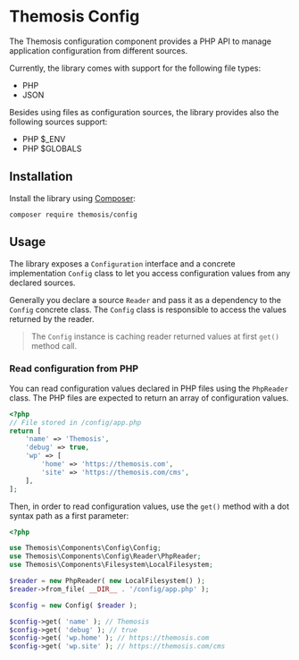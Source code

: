 <!--
SPDX-FileCopyrightText: 2024 Julien Lambé <julien@themosis.com>

SPDX-License-Identifier: GPL-3.0-or-later
-->

Themosis Config
===============

The Themosis configuration component provides a PHP API to manage application configuration from different sources.

Currently, the library comes with support for the following file types:

- PHP
- JSON

Besides using files as configuration sources, the library provides also the following sources support:

- PHP $_ENV
- PHP $GLOBALS

Installation
------------

Install the library using [Composer](https://getcomposer.org/):

```shell
composer require themosis/config
```

Usage
-----

The library exposes a `Configuration` interface and a concrete implementation `Config` class to let you access
configuration values from any declared sources.

Generally you declare a source `Reader` and pass it as a dependency to the `Config` concrete class. The `Config` class is
responsible to access the values returned by the reader.

> The `Config` instance is caching reader returned values at first `get()` method call.

### Read configuration from PHP

You can read configuration values declared in PHP files using the `PhpReader` class.
The PHP files are expected to return an array of configuration values.

```php
<?php
// File stored in /config/app.php
return [
    'name' => 'Themosis',
    'debug' => true,
    'wp' => [
        'home' => 'https://themosis.com',
        'site' => 'https://themosis.com/cms',
    ],
];
```

Then, in order to read configuration values, use the `get()` method with a dot syntax path as a first parameter:

```php
<?php

use Themosis\Components\Config\Config;
use Themosis\Components\Config\Reader\PhpReader;
use Themosis\Components\Filesystem\LocalFilesystem;

$reader = new PhpReader( new LocalFilesystem() );
$reader->from_file( __DIR__ . '/config/app.php' );

$config = new Config( $reader );

$config->get( 'name' ); // Themosis
$config->get( 'debug' ); // true
$config->get( 'wp.home' ); // https://themosis.com
$config->get( 'wp.site' ); // https://themosis.com/cms
```
